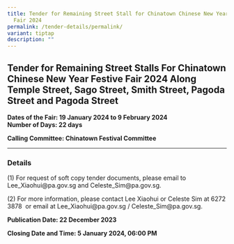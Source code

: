 ```yaml
---
title: Tender for Remaining Street Stall for Chinatown Chinese New Year Festive
  Fair 2024
permalink: /tender-details/permalink/
variant: tiptap
description: ""
---
```

<h2>Tender for Remaining Street Stalls For Chinatown Chinese New Year Festive Fair 2024<strong> </strong>Along Temple Street, Sago Street, Smith Street, Pagoda Street and Pagoda Street<strong> </strong></h2><p></p><p><strong>Dates of the Fair: 19 January 2024 to 9 February 2024<br>Number of Days: 22 days</strong> <strong> </strong></p><p><strong>Calling Committee: Chinatown Festival Committee</strong></p><p></p><hr><h3>Details</h3><p>(1) For request of soft copy tender documents, please email to <a rel="noopener noreferrer nofollow" target="_blank">Lee_Xiaohui@pa.gov.sg</a> and <a rel="noopener noreferrer nofollow" target="_blank">Celeste_Sim@pa.gov.sg</a>.</p><p>(2) For more information, please contact Lee Xiaohui or Celeste Sim at 6272 3878 &nbsp;or email at <a rel="noopener noreferrer nofollow" target="_blank">Lee_Xiaohui@pa.gov.sg</a> / <a rel="noopener noreferrer nofollow" target="_blank">Celeste_Sim@pa.gov.sg</a>.</p><p></p><p><strong>Publication Date: 22 December 2023</strong></p><p><strong>Closing Date and Time: 5 January 2024, 06:00 PM</strong></p>